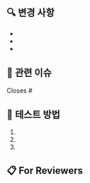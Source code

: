 ## 🔍 변경 사항

<!-- 구체적인 변경 내용을 작성해 주세요. 가능하면 bullet point로 작성 -->
-

-
-

## 🔗 관련 이슈

<!-- 관련된 이슈 번호를 적어주세요. 예: "Closes #123" 또는 "Fixes #123" -->
Closes #

## 🧪 테스트 방법

<!-- 이 변경사항을 테스트하는 방법을 설명해 주세요 -->

1.
2.
3.

## 📋 For Reviewers

<!-- 리뷰어가 알아야 할 추가 정보나 주의사항이 있다면 작성해 주세요 -->
